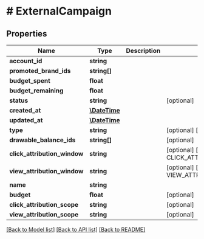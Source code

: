 # # ExternalCampaign

## Properties

Name | Type | Description | Notes
------------ | ------------- | ------------- | -------------
**account_id** | **string** |  |
**promoted_brand_ids** | **string[]** |  |
**budget_spent** | **float** |  |
**budget_remaining** | **float** |  |
**status** | **string** |  | [optional]
**created_at** | [**\DateTime**](\DateTime.md) |  |
**updated_at** | [**\DateTime**](\DateTime.md) |  |
**type** | **string** |  | [optional] [default to TYPE_AUCTION]
**drawable_balance_ids** | **string[]** |  | [optional]
**click_attribution_window** | **string** |  | [optional] [default to CLICK_ATTRIBUTION_WINDOW__30_D]
**view_attribution_window** | **string** |  | [optional] [default to VIEW_ATTRIBUTION_WINDOW_NONE]
**name** | **string** |  |
**budget** | **float** |  | [optional]
**click_attribution_scope** | **string** |  | [optional]
**view_attribution_scope** | **string** |  | [optional]

[[Back to Model list]](../../README.md#models) [[Back to API list]](../../README.md#endpoints) [[Back to README]](../../README.md)

